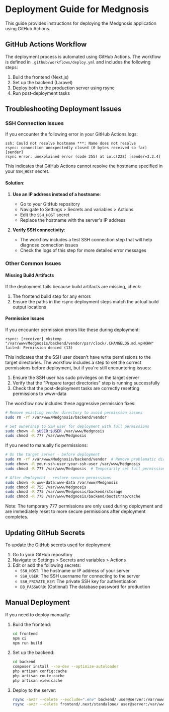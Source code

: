 # Deployment Guide for Medgnosis

This guide provides instructions for deploying the Medgnosis application using GitHub Actions.

## GitHub Actions Workflow

The deployment process is automated using GitHub Actions. The workflow is defined in `.github/workflows/deploy.yml` and includes the following steps:

1. Build the frontend (Next.js)
2. Set up the backend (Laravel)
3. Deploy both to the production server using rsync
4. Run post-deployment tasks

## Troubleshooting Deployment Issues

### SSH Connection Issues

If you encounter the following error in your GitHub Actions logs:

```
ssh: Could not resolve hostname ***: Name does not resolve
rsync: connection unexpectedly closed (0 bytes received so far) [sender]
rsync error: unexplained error (code 255) at io.c(228) [sender=3.2.4]
```

This indicates that GitHub Actions cannot resolve the hostname specified in your `SSH_HOST` secret.

#### Solution:

1. **Use an IP address instead of a hostname**:
   - Go to your GitHub repository
   - Navigate to Settings > Secrets and variables > Actions
   - Edit the `SSH_HOST` secret
   - Replace the hostname with the server's IP address

2. **Verify SSH connectivity**:
   - The workflow includes a test SSH connection step that will help diagnose connection issues
   - Check the logs of this step for more detailed error messages

### Other Common Issues

#### Missing Build Artifacts

If the deployment fails because build artifacts are missing, check:

1. The frontend build step for any errors
2. Ensure the paths in the rsync deployment steps match the actual build output locations

#### Permission Issues

If you encounter permission errors like these during deployment:

```
rsync: [receiver] mkstemp "/var/www/Medgnosis/backend/vendor/psr/clock/.CHANGELOG.md.vpHKHW" failed: Permission denied (13)
```

This indicates that the SSH user doesn't have write permissions to the target directories. The workflow includes a step to set the correct permissions before deployment, but if you're still encountering issues:

1. Ensure the SSH user has sudo privileges on the target server
2. Verify that the "Prepare target directories" step is running successfully
3. Check that the post-deployment tasks are correctly resetting permissions to www-data

The workflow now includes these aggressive permission fixes:

```bash
# Remove existing vendor directory to avoid permission issues
sudo rm -rf /var/www/Medgnosis/backend/vendor

# Set ownership to SSH user for deployment with full permissions
sudo chown -R $USER:$USER /var/www/Medgnosis
sudo chmod -R 777 /var/www/Medgnosis
```

If you need to manually fix permissions:

```bash
# On the target server - before deployment
sudo rm -rf /var/www/Medgnosis/backend/vendor  # Remove problematic directory
sudo chown -R your-ssh-user:your-ssh-user /var/www/Medgnosis
sudo chmod -R 777 /var/www/Medgnosis  # Temporarily set full permissions

# After deployment - restore secure permissions
sudo chown -R www-data:www-data /var/www/Medgnosis
sudo chmod -R 755 /var/www/Medgnosis
sudo chmod -R 775 /var/www/Medgnosis/backend/storage
sudo chmod -R 775 /var/www/Medgnosis/backend/bootstrap/cache
```

Note: The temporary 777 permissions are only used during deployment and are immediately reset to more secure permissions after deployment completes.

## Updating GitHub Secrets

To update the GitHub secrets used for deployment:

1. Go to your GitHub repository
2. Navigate to Settings > Secrets and variables > Actions
3. Edit or add the following secrets:
   - `SSH_HOST`: The hostname or IP address of your server
   - `SSH_USER`: The SSH username for connecting to the server
   - `SSH_PRIVATE_KEY`: The private SSH key for authentication
   - `DB_PASSWORD`: (Optional) The database password for production

## Manual Deployment

If you need to deploy manually:

1. Build the frontend:
   ```bash
   cd frontend
   npm ci
   npm run build
   ```

2. Set up the backend:
   ```bash
   cd backend
   composer install --no-dev --optimize-autoloader
   php artisan config:cache
   php artisan route:cache
   php artisan view:cache
   ```

3. Deploy to the server:
   ```bash
   rsync -avzr --delete --exclude=".env" backend/ user@server:/var/www/Medgnosis/backend
   rsync -avzr --delete frontend/.next/standalone/ user@server:/var/www/Medgnosis/frontend
   ```
